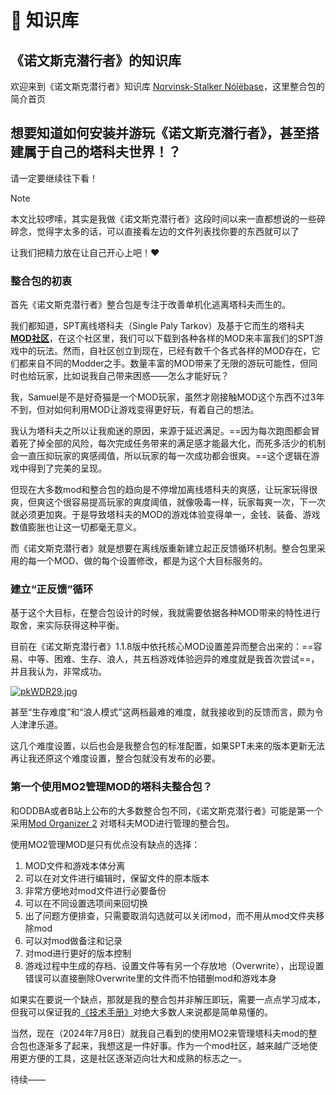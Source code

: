 # 📒 知识库

## 《诺文斯克潜行者》的知识库

欢迎来到《诺文斯克潜行者》知识库 [Norvinsk-Stalker Nólëbase](https://norvinsk-stalker-knowledge-base.vercel.app/)，这里整合包的简介首页

## 想要知道如何安装并游玩《诺文斯克潜行者》，甚至搭建属于自己的塔科夫世界！？

请一定要继续往下看！

> [!NOTE]
> 本文比较啰嗦，其实是我做《诺文斯克潜行者》这段时间以来一直都想说的一些碎碎念，觉得字太多的话，可以直接看左边的文件列表找你要的东西就可以了
>
> 让我们把精力放在让自己开心上吧！❤️

### 整合包的初衷

首先《诺文斯克潜行者》整合包是专注于改善单机化逃离塔科夫而生的。

我们都知道，SPT离线塔科夫（Single Paly Tarkov）及基于它而生的塔科夫[**MOD社区**](https://hub.sp-tarkov.com/)，在这个社区里，我们可以下载到各种各样的MOD来丰富我们的SPT游戏中的玩法。然而，自社区创立到现在，已经有数千个各式各样的MOD存在，它们都来自不同的Modder之手。数量丰富的MOD带来了无限的游玩可能性，但同时也给玩家，比如说我自己带来困惑——怎么才能好玩？

我，Samuel是不是好奇猫是一个MOD玩家，虽然才刚接触MOD这个东西不过3年不到，但对如何利用MOD让游戏变得更好玩，有着自己的想法。

我认为塔科夫之所以让我痴迷的原因，来源于延迟满足。==因为每次跑图都会冒着死了掉全部的风险，每次完成任务带来的满足感才能最大化，而死多活少的机制会一直压抑玩家的爽感阈值，所以玩家的每一次成功都会很爽。==这个逻辑在游戏中得到了完美的呈现。

但现在大多数mod和整合包的趋向是不停增加离线塔科夫的爽感，让玩家玩得很爽，但爽这个很容易提高玩家的爽度阈值，就像吸毒一样，玩家每爽一次，下一次就必须更加爽。于是导致塔科夫的MOD的游戏体验变得单一，金钱、装备、游戏数值膨胀也让这一切都毫无意义。

而《诺文斯克潜行者》就是想要在离线版重新建立起正反馈循环机制。整合包里采用的每一个MOD、做的每个设置修改，都是为这个大目标服务的。

### 建立“正反馈”循环

基于这个大目标，在整合包设计的时候，我就需要依据各种MOD带来的特性进行取舍，来实际获得这种平衡。

目前在《诺文斯克潜行者》1.1.8版中依托核心MOD设置差异而整合出来的：==容易、中等、困难、生存、浪人，共五档游戏体验迥异的难度就是我首次尝试==，并且我认为，非常成功。

[![pkWDR29.jpg](https://s21.ax1x.com/2024/07/07/pkWDR29.jpg)](https://imgse.com/i/pkWDR29)

甚至“生存难度”和“浪人模式”这两档最难的难度，就我接收到的反馈而言，颇为令人津津乐道。

这几个难度设置，以后也会是我整合包的标准配置，如果SPT未来的版本更新无法再让我还原这个难度设置，整合包就没有发布的必要。

### 第一个使用MO2管理MOD的塔科夫整合包？

和ODDBA或者B站上公布的大多数整合包不同，《诺文斯克潜行者》可能是第一个采用[Mod Organizer 2](https://github.com/ModOrganizer2/modorganizer/releases) 对塔科夫MOD进行管理的整合包。

使用MO2管理MOD是只有优点没有缺点的选择：
1. MOD文件和游戏本体分离
2. 可以在对文件进行编辑时，保留文件的原本版本
3. 非常方便地对mod文件进行必要备份
4. 可以在不同设置选项间来回切换
5. 出了问题方便排查，只需要取消勾选就可以关闭mod，而不用从mod文件夹移除mod
6. 可以对mod做备注和记录
7. 对mod进行更好的版本控制
8. 游戏过程中生成的存档、设置文件等有另一个存放地（Overwrite），出现设置错误可以直接删除Overwrite里的文件而不怕错删mod和游戏本身

如果实在要说一个缺点，那就是我的整合包并非解压即玩，需要一点点学习成本，但我可以保证我的[《技术手册》](①整合包更新计划/【诺文斯克潜行者】1.2.0版技术手册.md)对绝大多数人来说都是简单易懂的。

当然，现在（2024年7月8日）就我自己看到的使用MO2来管理塔科夫mod的整合包也逐渐多了起来，我想这是一件好事。作为一个mod社区，越来越广泛地使用更方便的工具，这是社区逐渐迈向壮大和成熟的标志之一。


待续——